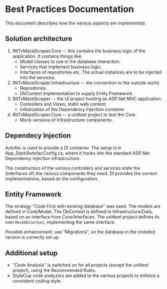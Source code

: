 # Best Practices Documentation

This document describes how the various aspects are implemented.

## Solution architecture

1. RtlTvMazeScraper.Core -- this contains the business logic of the application. It contains things like:
    * Model classes to use in the database interaction.
    * Services that implement business logic.
    * Interfaces of repositories etc. The actual instances are to be injected into the services.
2. RtlTvMazeScraper.Infrastructure -- the connection to the outside world.
    * Repositories.
    * DbContext implementation to supply Entity Framework.
3. RtlTvMazeScraper -- the UI project hosting an ASP.Net MVC application.
    * Controllers and Views, static web content.
    * Initialization of the Dependency Injection container.
4. RtlTvMazeScraper.Core -- a unittest project to test the Core.
    * Mock versions of Infrastructure components.


## Dependecy Injection

Autofac is used to provide a DI container. The setup is in App_Start/AutofacConfig.cs, where it hooks into the standard ASP.Net Dependency Injection infrastructure.

The constructors of the various controllers and services state the (interfaces of) the various components they need. DI provides the correct implementations, based on the configuration.

## Entity Framework

The strategy "Code First with existing database" was used. The models are defined in Core/Model. The DbContext is defined in Infrastructure/Data, based on an interface from Core/Interfaces.
The unittest project defines its own `MockDbContext`, implementing the same interface.

Possible enhancement: use "Migrations", so the database in the installed version is correctly set up.

## Additional setup

* "Code Analysis" is switched on for all projects (except the unittest project), using the Recommended Rules.
* StyleCop code analyzers are added to the various projects to enforce a consistent coding style.
 
